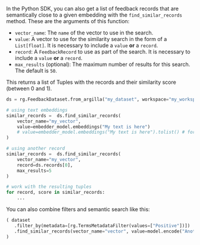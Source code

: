 In the Python SDK, you can also get a list of feedback records that are semantically close to a given embedding with the `find_similar_records` method. These are the arguments of this function:

- `vector_name`: The `name` of the vector to use in the search.
- `value`: A vector to use for the similarity search in the form of a `List[float]`. It is necessary to include a `value` **or** a `record`.
- `record`: A `FeedbackRecord` to use as part of the search. It is necessary to include a `value` **or** a `record`.
- `max_results` (optional): The maximum number of results for this search. The default is `50`.

This returns a list of Tuples with the records and their similarity score (between 0 and 1).

```python
ds = rg.FeedbackDataset.from_argilla("my_dataset", workspace="my_workspace")

# using text embeddings
similar_records =  ds.find_similar_records(
    vector_name="my_vector",
    value=embedder_model.embeddings("My text is here")
    # value=embedder_model.embeddings("My text is here").tolist() # for numpy arrays
)

# using another record
similar_records =  ds.find_similar_records(
    vector_name="my_vector",
    record=ds.records[0],
    max_results=5
)

# work with the resulting tuples
for record, score in similar_records:
    ...
```

You can also combine filters and semantic search like this:

```python
( dataset
   .filter_by(metadata=[rg.TermsMetadataFilter(values=["Positive"])])
   .find_similar_records(vector_name="vector", value=model.encode("Another text").tolist())
)
```

